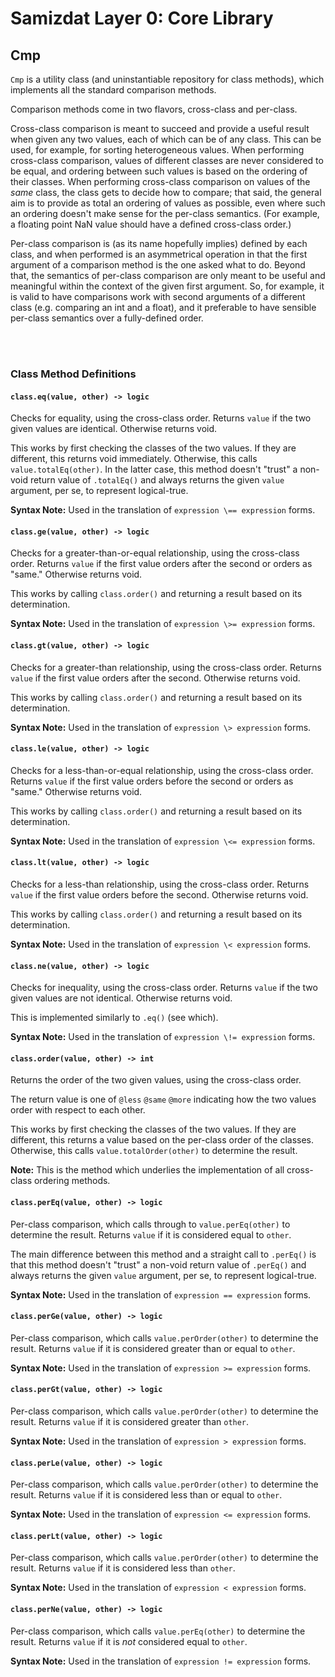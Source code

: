 Samizdat Layer 0: Core Library
==============================

Cmp
---

`Cmp` is a utility class (and uninstantiable repository for class methods),
which implements all the standard comparison methods.

Comparison methods come in two flavors, cross-class and per-class.

Cross-class comparison is meant to succeed and provide a useful result when
given any two values, each of which can be of any class. This can be used,
for example, for sorting heterogeneous values. When performing cross-class
comparison, values of different classes are never considered to be equal,
and ordering between such values is based on the ordering of their classes.
When performing cross-class comparison on values of the *same* class, the
class gets to decide how to compare; that said, the general aim is to provide
as total an ordering of values as possible, even where such an ordering
doesn't make sense for the per-class semantics. (For example, a floating
point NaN value should have a defined cross-class order.)

Per-class comparison is (as its name hopefully implies) defined by each
class, and when performed is an asymmetrical operation in that the first
argument of a comparison method is the one asked what to do. Beyond that,
the semantics of per-class comparison are only meant to be useful and
meaningful within the context of the given first argument. So, for example,
it is valid to have comparisons work with second arguments of a different
class (e.g. comparing an int and a float), and it preferable to have
sensible per-class semantics over a fully-defined order.


<br><br>
### Class Method Definitions

#### `class.eq(value, other) -> logic`

Checks for equality, using the cross-class order. Returns `value` if the
two given values are identical. Otherwise returns void.

This works by first checking the classes of the two values. If they are
different, this returns void immediately. Otherwise, this calls
`value.totalEq(other)`. In the latter case, this method doesn't "trust" a
non-void return value of `.totalEq()` and always returns the given `value`
argument, per se, to represent logical-true.

**Syntax Note:** Used in the translation of `expression \== expression` forms.

#### `class.ge(value, other) -> logic`

Checks for a greater-than-or-equal relationship, using the cross-class order.
Returns `value` if the first value orders after the second or orders as
"same." Otherwise returns void.

This works by calling `class.order()` and returning a result based on its
determination.

**Syntax Note:** Used in the translation of `expression \>= expression` forms.

#### `class.gt(value, other) -> logic`

Checks for a greater-than relationship, using the cross-class order. Returns
`value` if the first value orders after the second. Otherwise returns void.

This works by calling `class.order()` and returning a result based on its
determination.

**Syntax Note:** Used in the translation of `expression \> expression` forms.

#### `class.le(value, other) -> logic`

Checks for a less-than-or-equal relationship, using the cross-class order.
Returns `value` if the first value orders before the second or orders as
"same." Otherwise returns void.

This works by calling `class.order()` and returning a result based on its
determination.

**Syntax Note:** Used in the translation of `expression \<= expression` forms.

#### `class.lt(value, other) -> logic`

Checks for a less-than relationship, using the cross-class order. Returns
`value` if the first value orders before the second. Otherwise returns void.

This works by calling `class.order()` and returning a result based on its
determination.

**Syntax Note:** Used in the translation of `expression \< expression` forms.

#### `class.ne(value, other) -> logic`

Checks for inequality, using the cross-class order. Returns `value` if the two
given values are not identical. Otherwise returns void.

This is implemented similarly to `.eq()` (see which).

**Syntax Note:** Used in the translation of `expression \!= expression` forms.

#### `class.order(value, other) -> int`

Returns the order of the two given values, using the cross-class order.

The return value is one of `@less` `@same` `@more` indicating how the two
values order with respect to each other.

This works by first checking the classes of the two values. If they are
different, this returns a value based on the per-class order of the classes.
Otherwise, this calls `value.totalOrder(other)` to determine the result.

**Note:** This is the method which underlies the implementation
of all cross-class ordering methods.

#### `class.perEq(value, other) -> logic`

Per-class comparison, which calls through to `value.perEq(other)` to
determine the result. Returns `value` if it is considered equal to `other`.

The main difference between this method and a straight call to `.perEq()` is
that this method doesn't "trust" a non-void return value of `.perEq()` and
always returns the given `value` argument, per se, to represent logical-true.

**Syntax Note:** Used in the translation of `expression == expression` forms.

#### `class.perGe(value, other) -> logic`

Per-class comparison, which calls `value.perOrder(other)` to determine the
result. Returns `value` if it is considered greater than or equal to `other`.

**Syntax Note:** Used in the translation of `expression >= expression` forms.

#### `class.perGt(value, other) -> logic`

Per-class comparison, which calls `value.perOrder(other)` to determine the
result. Returns `value` if it is considered greater than `other`.

**Syntax Note:** Used in the translation of `expression > expression` forms.

#### `class.perLe(value, other) -> logic`

Per-class comparison, which calls `value.perOrder(other)` to determine the
result. Returns `value` if it is considered less than or equal to `other`.

**Syntax Note:** Used in the translation of `expression <= expression` forms.

#### `class.perLt(value, other) -> logic`

Per-class comparison, which calls `value.perOrder(other)` to determine the
result. Returns `value` if it is considered less than `other`.

**Syntax Note:** Used in the translation of `expression < expression` forms.

#### `class.perNe(value, other) -> logic`

Per-class comparison, which calls `value.perEq(other)` to determine the
result. Returns `value` if it is *not* considered equal to `other`.

**Syntax Note:** Used in the translation of `expression != expression` forms.
